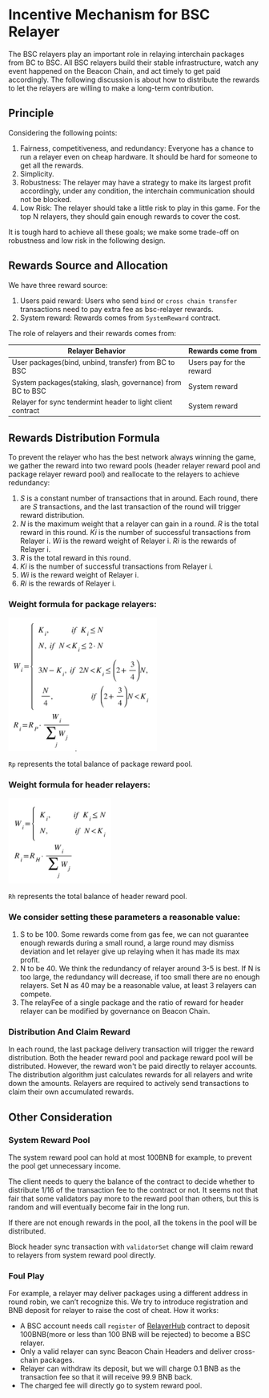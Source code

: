 # Incentive Mechanism for BSC Relayer 

The BSC relayers play an important role in relaying interchain packages from BC to BSC.
All BSC relayers build their stable infrastructure, watch any event happened on the Beacon Chain, and act timely to get paid accordingly. The following discussion is about how to distribute the rewards to let the relayers are willing to make a long-term contribution.

## Principle
Considering the following points:

1. Fairness, competitiveness, and redundancy: Everyone has a chance to run a relayer even on cheap hardware. It should be hard for someone to get all the rewards.
2. Simplicity.
3. Robustness: The relayer may have a strategy to make its largest profit accordingly, under any condition, the interchain communication should not be blocked.
4. Low Risk: The relayer should take a little risk to play in this game. For the top N relayers, they should gain enough rewards to cover the cost.

It is tough hard to achieve all these goals; we make some trade-off on robustness and low risk in the following design.

## Rewards Source and Allocation

We have three reward source:

1. Users paid reward: Users who send `bind` or `cross chain transfer` transactions need to pay extra fee as bsc-relayer rewards.
2. System reward: Rewards comes from `SystemReward` contract.

The role of relayers and their rewards comes from:

| Relayer Behavior | Rewards come from |
| --------------------------------------------------- | ------------- |
|User packages(bind, unbind, transfer) from BC to BSC | Users pay for the reward |
|System packages(staking, slash, governance) from BC to BSC | System reward |
|Relayer for sync tendermint header to light client contract  |System reward|

## Rewards Distribution Formula

To prevent the relayer who has the best network always winning the game, we gather the reward into two reward pools (header relayer reward pool and package relayer reward pool) and reallocate to the relayers to achieve redundancy:

1. *S* is a constant number of transactions that in around. Each round, there are *S* transactions, and the last transaction of the round will trigger reward distribution.
2. *N* is the maximum weight that a relayer can gain in a round. *R* is the total reward in this round. *Ki* is the number of successful transactions from Relayer i. *Wi* is the reward weight of Relayer i. *Ri* is the rewards of Relayer i.
3. *R* is the total reward in this round.
4. *Ki* is the number of successful transactions from Relayer i.
5. *Wi* is the reward weight of Relayer i.
6. *Ri* is the rewards of Relayer i.

### Weight formula for package relayers:

![formula](../../static/img/packageRelayerRewardformula.png)

`Rp` represents the total balance of package reward pool.

### Weight formula for header relayers:

![formula](../../static/img/headerRelayerRewardFormula.png)

`Rh` represents the total balance of header reward pool.

### We consider setting these parameters a reasonable value:

1. S to be 100. Some rewards come from gas fee, we can not guarantee enough rewards during a small round, a large round may dismiss deviation and let relayer give up relaying when it has made its max profit.
2. N to be 40. We think the redundancy of relayer around 3-5 is best. If N is too large, the redundancy will decrease, if too small there are no enough relayers. Set N as 40 may be a reasonable value, at least 3 relayers can compete.
3. The relayFee of a single package and the ratio of reward for header relayer can be modified by governance on Beacon Chain.

### Distribution And Claim Reward

In each round, the last package delivery transaction will trigger the reward distribution. Both the header reward pool and package reward pool will be distributed. However, the reward won't be paid directly to relayer accounts. The distribution algorithm just calculates rewards for all relayers and write down the amounts. Relayers are required to actively send transactions to claim their own accumulated rewards.

## Other Consideration

### System Reward Pool

The system reward pool can hold at most 100BNB for example, to prevent the pool get unnecessary income.

The client needs to query the balance of the contract to decide whether to distribute 1/16 of the transaction fee to the contract or not. It seems not that fair that some validators pay more to the reward pool than others, but this is random and will eventually become fair in the long run.

If there are not enough rewards in the pool, all the tokens in the pool will be distributed.

Block header sync transaction with `validatorSet` change will claim reward to relayers from system reward pool directly.

### Foul Play

For example, a relayer may deliver packages using a different address in round robin, we can’t recognize this. We try to introduce registration and BNB deposit for relayer to raise the cost of cheat.  How it works:

* A BSC account needs call `register` of [RelayerHub](https://bscscan.com/address/0x0000000000000000000000000000000000001006) contract to deposit 100BNB(more or less than 100 BNB will be rejected) to become a BSC relayer.
* Only a valid relayer can sync Beacon Chain Headers and deliver cross-chain packages.
* Relayer can withdraw its deposit, but we will charge 0.1 BNB as the transaction fee so that it will receive 99.9 BNB back.
* The charged fee will directly go to system reward pool.

